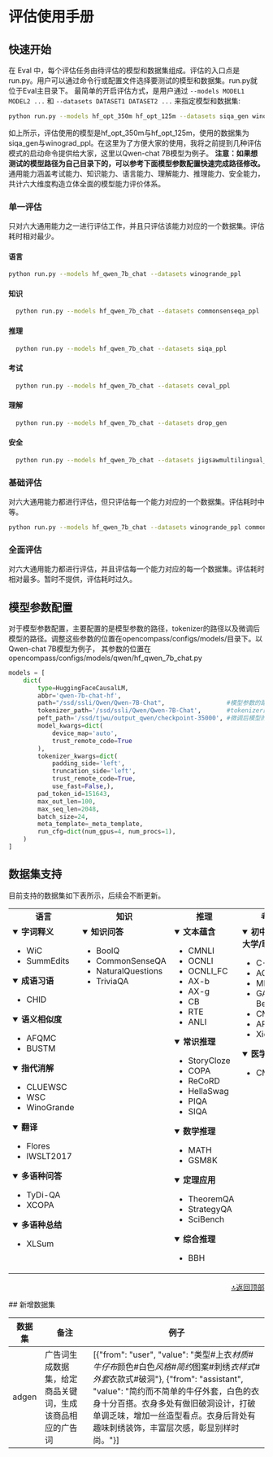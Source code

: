 # 评估使用手册
## 快速开始
在 Eval 中，每个评估任务由待评估的模型和数据集组成。评估的入口点是 run.py。用户可以通过命令行或配置文件选择要测试的模型和数据集。run.py就位于Eval主目录下。
最简单的开启评估方式，是用户通过 `--models MODEL1 MODEL2 ...` 和 `--datasets DATASET1 DATASET2 ...` 来指定模型和数据集:

  ```bash
  python run.py --models hf_opt_350m hf_opt_125m --datasets siqa_gen winograd_ppl
  ```
如上所示，评估使用的模型是hf_opt_350m与hf_opt_125m，使用的数据集为siqa_gen与winograd_ppl。在这里为了方便大家的使用，我将之前提到几种评估模式的启动命令提供给大家，这里以Qwen-chat 7B模型为例子。
**注意：如果想测试的模型路径为自己目录下的，可以参考下面模型参数配置快速完成路径修改。**
通用能力涵盖考试能力、知识能力、语言能力、理解能力、推理能力、安全能力，共计六大维度构造立体全面的模型能力评价体系。
### 单一评估
只对六大通用能力之一进行评估工作，并且只评估该能力对应的一个数据集。评估耗时相对最少。
#### 语言
  ```bash
  python run.py --models hf_qwen_7b_chat --datasets winogrande_ppl
  ```
#### 知识
```bash
  python run.py --models hf_qwen_7b_chat --datasets commonsenseqa_ppl
  ```
#### 推理
```bash
  python run.py --models hf_qwen_7b_chat --datasets siqa_ppl
  ```
#### 考试
```bash
  python run.py --models hf_qwen_7b_chat --datasets ceval_ppl
  ```
#### 理解
```bash
  python run.py --models hf_qwen_7b_chat --datasets drop_gen
  ```
#### 安全
```bash
  python run.py --models hf_qwen_7b_chat --datasets jigsawmultilingual_clp
  ```
### 基础评估
对六大通用能力都进行评估，但只评估每一个能力对应的一个数据集。评估耗时中等。
  ```bash
  python run.py --models hf_qwen_7b_chat --datasets winogrande_ppl commonsenseqa_ppl siqa_ppl ceval_ppl drop_gen jigsawmultilingual_clp
  ```
### 全面评估
对六大通用能力都进行评估，并且评估每一个能力对应的每一个数据集。评估耗时相对最多。暂时不提供，评估耗时过久。
## 模型参数配置
对于模型参数配置，主要配置的是模型参数的路径，tokenizer的路径以及微调后模型的路径。调整这些参数的位置在opencompass/configs/models/目录下。以Qwen-chat 7B模型为例子，
其参数的位置在opencompass/configs/models/qwen/hf_qwen_7b_chat.py
```python
models = [
    dict(
        type=HuggingFaceCausalLM,
        abbr='qwen-7b-chat-hf',
        path="/ssd/ssli/Qwen/Qwen-7B-Chat",                 #模型参数的路径
        tokenizer_path='/ssd/ssli/Qwen/Qwen-7B-Chat',       #tokenizer的路径
        peft_path='/ssd/tjwu/output_qwen/checkpoint-35000', #微调后模型的路径
        model_kwargs=dict(
            device_map='auto',
            trust_remote_code=True
        ),
        tokenizer_kwargs=dict(
            padding_side='left',
            truncation_side='left',
            trust_remote_code=True,
            use_fast=False,),
        pad_token_id=151643,
        max_out_len=100,
        max_seq_len=2048,
        batch_size=24,
        meta_template=_meta_template,
        run_cfg=dict(num_gpus=4, num_procs=1),
    )
]
```
## 数据集支持
目前支持的数据集如下表所示，后续会不断更新。
<table align="center">
  <tbody>
    <tr align="center" valign="bottom">
      <td>
        <b>语言</b>
      </td>
      <td>
        <b>知识</b>
      </td>
      <td>
        <b>推理</b>
      </td>
      <td>
        <b>考试</b>
      </td>
      <td>
        <b>理解</b>
      </td>
      <td>
        <b>安全</b>
      </td>
    </tr>
    <tr valign="top">
      <td>
<details open>
<summary><b>字词释义</b></summary>

- WiC
- SummEdits

</details>

<details open>
<summary><b>成语习语</b></summary>

- CHID

</details>

<details open>
<summary><b>语义相似度</b></summary>

- AFQMC
- BUSTM

</details>

<details open>
<summary><b>指代消解</b></summary>

- CLUEWSC
- WSC
- WinoGrande

</details>

<details open>
<summary><b>翻译</b></summary>

- Flores
- IWSLT2017

</details>

<details open>
<summary><b>多语种问答</b></summary>

- TyDi-QA
- XCOPA

</details>

<details open>
<summary><b>多语种总结</b></summary>

- XLSum

</details>
      </td>
      <td>
<details open>
<summary><b>知识问答</b></summary>

- BoolQ
- CommonSenseQA
- NaturalQuestions
- TriviaQA

</details>
      </td>
      <td>
<details open>
<summary><b>文本蕴含</b></summary>

- CMNLI
- OCNLI
- OCNLI_FC
- AX-b
- AX-g
- CB
- RTE
- ANLI

</details>

<details open>
<summary><b>常识推理</b></summary>

- StoryCloze
- COPA
- ReCoRD
- HellaSwag
- PIQA
- SIQA

</details>

<details open>
<summary><b>数学推理</b></summary>

- MATH
- GSM8K

</details>

<details open>
<summary><b>定理应用</b></summary>

- TheoremQA
- StrategyQA
- SciBench

</details>

<details open>
<summary><b>综合推理</b></summary>

- BBH

</details>
      </td>
      <td>
<details open>
<summary><b>初中/高中/大学/职业考试</b></summary>

- C-Eval
- AGIEval
- MMLU
- GAOKAO-Bench
- CMMLU
- ARC
- Xiezhi

</details>

<details open>
<summary><b>医学考试</b></summary>

- CMB

</details>
      </td>
      <td>
<details open>
<summary><b>阅读理解</b></summary>

- C3
- CMRC
- DRCD
- MultiRC
- RACE
- DROP
- OpenBookQA
- SQuAD2.0

</details>

<details open>
<summary><b>内容总结</b></summary>

- CSL
- LCSTS
- XSum
- SummScreen

</details>

<details open>
<summary><b>内容分析</b></summary>

- EPRSTMT
- LAMBADA
- TNEWS

</details>

<details open>
<summary><b>长文本理解</b></summary>

- LEval
- LongBench
- GovReports
- NarrativeQA
- Qasper

</details>
      </td>
      <td>
<details open>
<summary><b>安全</b></summary>

- CivilComments
- CrowsPairs
- CValues
- JigsawMultilingual
- TruthfulQA

</details>
<details open>
<summary><b>健壮性</b></summary>

- AdvGLUE

</details>
      </td>
    </tr>
</td>
    </tr>
  </tbody>
</table>

<p align="right"><a href="#top">🔝返回顶部</a></p>
## 新增数据集

| 数据集                 | 备注| 例子|
| --------------------- | --- | --- |
| adgen                 | 广告词生成数据集，给定商品关键词，生成该商品相应的广告词 |[{"from": "user", "value": "类型#上衣*材质#牛仔布*颜色#白色*风格#简约*图案#刺绣*衣样式#外套*衣款式#破洞"}, {"from": "assistant", "value": "简约而不简单的牛仔外套，白色的衣身十分百搭。衣身多处有做旧破洞设计，打破单调乏味，增加一丝造型看点。衣身后背处有趣味刺绣装饰，丰富层次感，彰显别样时尚。"}] |
